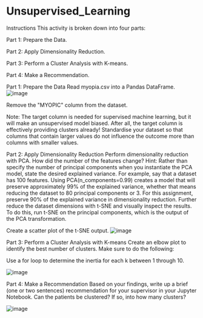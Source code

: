 # Unsupervised_Learning

Instructions
This activity is broken down into four parts:

Part 1: Prepare the Data.

Part 2: Apply Dimensionality Reduction.

Part 3: Perform a Cluster Analysis with K-means.

Part 4: Make a Recommendation.

Part 1: Prepare the Data
Read myopia.csv into a Pandas DataFrame.
![image](https://user-images.githubusercontent.com/108265105/202068820-bc85bfed-1aa6-42d3-a0d2-3424022c475d.png)


Remove the "MYOPIC" column from the dataset.

Note: The target column is needed for supervised machine learning, but it will make an unsupervised model biased. After all, the target column is effectively providing clusters already!
Standardise your dataset so that columns that contain larger values do not influence the outcome more than columns with smaller values.

Part 2: Apply Dimensionality Reduction
Perform dimensionality reduction with PCA. How did the number of the features change?
Hint: Rather than specify the number of principal components when you instantiate the PCA model, state the desired explained variance. For example, say that a dataset has 100 features. Using PCA(n_components=0.99) creates a model that will preserve approximately 99% of the explained variance, whether that means reducing the dataset to 80 principal components or 3. For this assignment, preserve 90% of the explained variance in dimensionality reduction.
Further reduce the dataset dimensions with t-SNE and visually inspect the results. To do this, run t-SNE on the principal components, which is the output of the PCA transformation.

Create a scatter plot of the t-SNE output. 
![image](https://user-images.githubusercontent.com/108265105/202068960-807113b4-f9df-46f6-96cb-e42ac740ae43.png)


Part 3: Perform a Cluster Analysis with K-means
Create an elbow plot to identify the best number of clusters. Make sure to do the following:

Use a for loop to determine the inertia for each k between 1 through 10.

![image](https://user-images.githubusercontent.com/108265105/202070050-f09a4e0f-3444-4d4a-94f2-1cdc6352ec65.png)


Part 4: Make a Recommendation
Based on your findings, write up a brief (one or two sentences) recommendation for your supervisor in your Jupyter Notebook. Can the patients be clustered? If so, into how many clusters?

![image](https://user-images.githubusercontent.com/108265105/202070184-f26bd095-8a2d-4a6a-b2ad-bc987f67b226.png)
